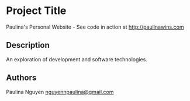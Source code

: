 # Project Title
Paulina's Personal Website - See code in action at http://paulinawins.com

## Description
An exploration of development and software technologies.

## Authors
Paulina Nguyen
nguyennpaulina@gmail.com




